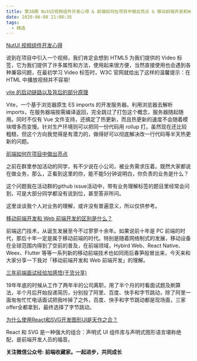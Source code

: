 ```yaml
---
title: 第38期 NutUI视频组件开发心得 & 前端如何在项目中做出亮点 & 移动前端开发和Web前端开发的区别是什么
date: 2020-06-08 21:08:35
tags:
  - 精选
---
```


[NutUI 视频组件开发心得](https://mp.weixin.qq.com/s/sjO8oEmrUqNQklhp25eHNg)

说到在项目中引入一个视频，我们肯定会想到 HTML5 为我们提供的 Video 标签，它为我们提供了许多属性和方法，使用起来很方便，当然直接使用也会遇到各种兼容问题，在最初学习 Video 标签时，W3C 官网就给出了这样的温馨提示：在 HTML 中播放视频并不容易!

[vite 的启动链路以及背后的部分原理](https://mp.weixin.qq.com/s/GVBEG7NzB0tlWTKTCivbUw)

Vite，一个基于浏览器原生 ES imports 的开发服务器。利用浏览器去解析 imports，在服务器端按需编译返回，完全跳过了打包这个概念，服务器随起随用。同时不仅有 Vue 文件支持，还搞定了热更新，而且热更新的速度不会随着模块增多而变慢。针对生产环境则可以把同一份代码用 rollup 打。虽然现在还比较粗糙，但这个方向我觉得是有潜力的，做得好可以彻底解决改一行代码等半天热更新的问题。

[前端如何在项目中做出亮点](https://mp.weixin.qq.com/s/0H9HPT0mEFIpJBdIcTnT5Q)

之前在群里参加活动的同学，有不少说在小公司，被业务需求压着。既然大家都说在做业务，那么，正看到这里的你，能不能5分钟说明白，你负责的业务是什么？

这个问题我在活动群的github issue活动中，带有业务理解标签的题目里经常会问到，可是大部分同学都没有说到位，甚至答非所问。

这里谈谈我个人对业务的理解，或许没有普遍意义，所以仅供参考。

[移动前端开发和 Web 前端开发的区别是什么？](https://mp.weixin.qq.com/s/qZBVxxnMJmaXGVhoteD7uA)

前端这门技术，从诞生发展至今不过寥寥十余年。如果说前十年是 PC 前端的时代，那后十年一定是属于移动前端的时代。特别是随着网络制式的发展，移动设备在全球范围内得到了空前的普及，在前端领域，Hybird Web、React Native、Weex、Flutter 等等一系列新的移动前端技术也如同雨后春笋般冒出来，今天来和大家分享一下我对「移动前端开发和 Web 前端开发」的理解。

[三年前端面试经验加感悟(干货分享)](https://mp.weixin.qq.com/s/LLdciNOhsKXcTToEY7ZNbA)

19年年底的时候从工作了两年半的公司离职，用了半个月的时看面试题及刷算法，半个月后开始投递简历，分别投了阿里、百度、快手和字节跳动，除了阿里一面匆匆忙忙电话面试把我咔掉了之外，百度、快手和字节跳动都是现场面，三家offer全都拿到，最终选择了字节跳动。

[为什么使用React和SVG开发图形UI是天作之合？](https://mp.weixin.qq.com/s/5duP-rnZISMcOpu6kf9nCA)

React 和 SVG 是一种强大的组合：声明式 UI 组件库与声明式图形语言堪称绝配，是前端开发人员的福音。

**关注微信公众号: 前端收藏家。一起进步，共同成长**